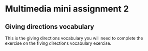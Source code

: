 <h1>Multimedia mini assignment 2</h1>
<h2>Giving directions vocabulary</h2>
<p>This is the giving directions vocabulary you will need to complete the exercise on the fiving directions vocabulary exercise.</p>
